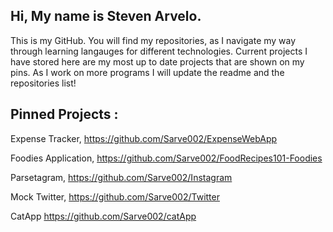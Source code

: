 ## Hi, My name is Steven Arvelo.

This is my GitHub. You will find my repositories, as I navigate my way through learning langauges for different technologies. 
Current projects I have stored here are my most up to date projects that are shown on my pins. 
As I work on more programs I will update the readme and the repositories list!

## Pinned Projects :

Expense Tracker, https://github.com/Sarve002/ExpenseWebApp

Foodies Application, https://github.com/Sarve002/FoodRecipes101-Foodies

Parsetagram, https://github.com/Sarve002/Instagram

Mock Twitter, https://github.com/Sarve002/Twitter

CatApp https://github.com/Sarve002/catApp
